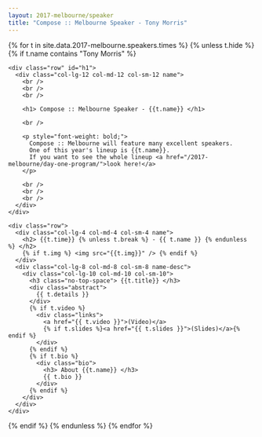 ```yaml
---
layout: 2017-melbourne/speaker
title: "Compose :: Melbourne Speaker - Tony Morris"
---
```


{% for t in site.data.2017-melbourne.speakers.times %}
{% unless t.hide %}
{% if t.name contains "Tony Morris" %}

  <div class="container cfpsection" id="{{t.id}}">

    <div class="row" id="h1">
      <div class="col-lg-12 col-md-12 col-sm-12 name">
        <br />
        <br />
        <br />

        <h1> Compose :: Melbourne Speaker - {{t.name}} </h1>

        <br />

        <p style="font-weight: bold;">
          Compose :: Melbourne will feature many excellent speakers.
          One of this year's lineup is {{t.name}}.
          If you want to see the whole lineup <a href="/2017-melbourne/day-one-program/">look here!</a>
        </p>

        <br />
        <br />
        <br />
      </div>
    </div>

    <div class="row">
      <div class="col-lg-4 col-md-4 col-sm-4 name">
        <h2> {{t.time}} {% unless t.break %} - {{ t.name }} {% endunless %} </h2>
        {% if t.img %} <img src="{{t.img}}" /> {% endif %}
      </div>
      <div class="col-lg-8 col-md-8 col-sm-8 name-desc">
        <div class="col-lg-10 col-md-10 col-sm-10">
          <h3 class="no-top-space"> {{t.title}} </h3>
          <div class="abstract">
            {{ t.details }}
          </div>
          {% if t.video %}
            <div class="links">
              <a href="{{ t.video }}">(Video)</a>
              {% if t.slides %}<a href="{{ t.slides }}">(Slides)</a>{% endif %}
            </div>
          {% endif %}
          {% if t.bio %}
            <div class="bio">
              <h3> About {{t.name}} </h3>
              {{ t.bio }}
            </div>
          {% endif %}
        </div>
      </div>
    </div>
  </div>

{% endif %}
{% endunless %}
{% endfor %}

